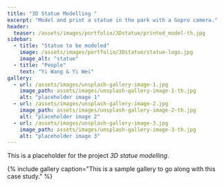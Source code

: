 ```yaml
---
title: "3D Statue Modelling "
excerpt: "Model and print a statue in the park with a Gopro camera."
header:
  teaser: /assets/images/portfolio/3Dstatue/printed_model-th.jpg
sidebar:
  - title: "Statue to be modeled"
    image: /assets/images/portfolio/3Dstatue/statue-logo.jpg
    image_alt: "statue"
  - title: "People"
    text: "Yi Wang & Yi Wei"
gallery:
  - url: /assets/images/unsplash-gallery-image-1.jpg
    image_path: assets/images/unsplash-gallery-image-1-th.jpg
    alt: "placeholder image 1"
  - url: /assets/images/unsplash-gallery-image-2.jpg
    image_path: assets/images/unsplash-gallery-image-2-th.jpg
    alt: "placeholder image 2"
  - url: /assets/images/unsplash-gallery-image-3.jpg
    image_path: assets/images/unsplash-gallery-image-3-th.jpg
    alt: "placeholder image 3"
---
```


This is a placeholder for the project *3D statue modelling*.

{% include gallery caption="This is a sample gallery to go along with this case study." %}

